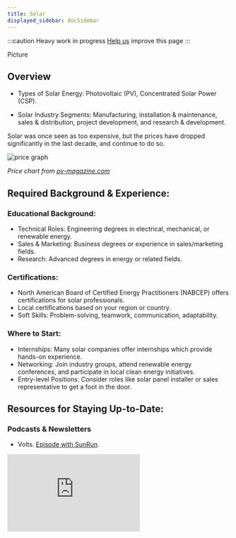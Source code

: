 ```yaml
---
title: Solar 
displayed_sidebar: docSidebar
---
```

:::caution
Heavy work in progress
[Help us](contribute) improve this page
:::

Picture

## Overview

* Types of Solar Energy: Photovoltaic (PV), Concentrated Solar Power (CSP).

* Solar Industry Segments: Manufacturing, installation & maintenance, sales & distribution, project development, and research & development.

Solar was once seen as too expensive, but the prices have dropped significantly in the last decade, and continue to do so.

![price graph](/img/solar-price-chart.jpg)

_Price chart from [pv-magazine.com](https://www.pv-magazine.com/magazine-archive/module-prices-falling-with-no-end-in-sight/)_

## Required Background & Experience:

###  Educational Background:
* Technical Roles: Engineering degrees in electrical, mechanical, or renewable energy.
* Sales & Marketing: Business degrees or experience in sales/marketing fields.
* Research: Advanced degrees in energy or related fields.

### Certifications:
* North American Board of Certified Energy Practitioners (NABCEP) offers certifications for solar professionals.
* Local certifications based on your region or country.
* Soft Skills: Problem-solving, teamwork, communication, adaptability.

### Where to Start:

* Internships: Many solar companies offer internships which provide hands-on experience.
* Networking: Join industry groups, attend renewable energy conferences, and participate in local clean energy initiatives.
* Entry-level Positions: Consider roles like solar panel installer or sales representative to get a foot in the door.

## Resources for Staying Up-to-Date:

### Podcasts & Newsletters

* Volts. [Episode with SunRun](https://www.volts.wtf/p/how-to-accelerate-rooftop-solar-and#details).

<iframe 
  allow="autoplay *; encrypted-media *; fullscreen *; clipboard-write" 
  frameBorder="0" 
  height="175" 
  style={{width:'100%', maxWidth:'660px', overflow:'hidden', borderRadius:'10px'}} 
  sandbox="allow-forms allow-popups allow-same-origin allow-scripts allow-storage-access-by-user-activation allow-top-navigation-by-user-activation" 
  src="https://embed.podcasts.apple.com/us/podcast/how-to-accelerate-rooftop-solar-household-batteries/id1548554104?i=1000628024034"
/>

### Websites
* [Solar Energy Industries Association (SEIA)](https://www.seia.org/)
* [International Solar Energy Society (ISES)](https://www.ises.org/)

### Books:
* "Solar Electricity Handbook" by Michael Boxwell
* "Solar Energy Engineering: Processes and Systems" by Soteris A. Kalogirou

### Courses:
* Platforms like Coursera and Udemy offer courses on solar energy and its applications.

* Check local universities for specialized programs in renewable energy.

* Forums & Communities: Websites like SolarPanelTalk or the subreddit r/solar can be invaluable for peer discussions.

### Job Platforms & Websites:

- SolarJobsUSA
- Solar Energy Jobs.

### Career Progression & Potential Roles:

* Entry-level: Solar Installer, Customer Service Representative, Junior Salesperson.

* Mid-level: Project Manager, Senior Engineer, Sales Manager.

* Senior-level: Director of Operations, Chief Technology